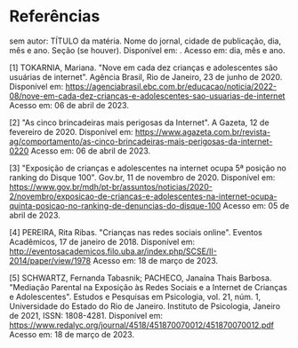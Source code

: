 # Referências

sem autor: TÍTULO da matéria. Nome do jornal, cidade de publicação, dia, mês e ano. Seção (se houver). Disponível em: <URL>. Acesso em: dia, mês e ano.

[1] TOKARNIA, Mariana. "Nove em cada dez crianças e adolescentes são usuárias de internet". Agência Brasil, Rio de Janeiro, 23 de junho de 2020. Disponível em: <https://agenciabrasil.ebc.com.br/educacao/noticia/2022-08/nove-em-cada-dez-criancas-e-adolescentes-sao-usuarias-de-internet> Acesso em: 06 de abril de 2023.

[2] "As cinco brincadeiras mais perigosas da Internet". A Gazeta, 12 de fevereiro de 2020. Disponível em: <https://www.agazeta.com.br/revista-ag/comportamento/as-cinco-brincadeiras-mais-perigosas-da-internet-0220> Acesso em: 06 de abril de 2023.
 
[3] "Exposição de crianças e adolescentes na internet ocupa 5ª posição no ranking do Disque 100". Gov.br, 11 de novembro de 2020. Disponível em: <https://www.gov.br/mdh/pt-br/assuntos/noticias/2020-2/novembro/exposicao-de-criancas-e-adolescentes-na-internet-ocupa-quinta-posicao-no-ranking-de-denuncias-do-disque-100> Acesso em: 05 de abril de 2023.
  
[4] PEREIRA, Rita Ribas. "Crianças nas redes sociais online". Eventos Acadêmicos, 17 de janeiro de 2018. Disponível em: <http://eventosacademicos.filo.uba.ar/index.php/SCSE/II-2014/paper/view/1978> Acesso em: 18 de março de 2023. 
 
[5] SCHWARTZ, Fernanda Tabasnik; PACHECO, Janaína Thais Barbosa. "Mediação Parental na Exposição às Redes Sociais e a Internet de Crianças e Adolescentes". Estudos e Pesquisas em Psicologia, vol. 21, núm. 1,
Universidade do Estado do Rio de Janeiro. Instituto de Psicologia, Janeiro de 2021, ISSN: 1808-4281. Disponível em: <https://www.redalyc.org/journal/4518/451870070012/451870070012.pdf> Acesso em: 18 de março de 2023. 
